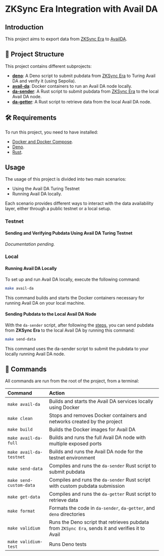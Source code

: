 # ZKSync Era Integration with Avail DA

## Introduction

This project aims to export data from [ZKSync Era](https://github.com/matter-labs/zksync-era) to [AvailDA](https://www.availproject.org/da).

## 🚀 Project Structure

This project contains different subprojects:

- **[deno](./deno/)**: A Deno script to submit pubdata from [ZKSync Era](https://github.com/matter-labs/zksync-era) to Turing Avail DA and verify it (using Sepolia).
- **[avail-da](./avail-da/)**: Docker containers to run an Avail DA node locally.
- **[da-sender](./da-sender/)**: A Rust script to submit pubdata from [ZKSync Era](https://github.com/matter-labs/zksync-era) to the local Avail DA node.
- **[da-getter](./da-getter/)**: A Rust script to retrieve data from the local Avail DA node.

## 🛠 Requirements

To run this project, you need to have installed:

- [Docker and Docker Compose](https://www.docker.com/products/docker-desktop).
- [Deno](https://deno.com).
- [Rust](https://www.rust-lang.org/tools/install).

## Usage

The usage of this project is divided into two main scenarios:

- Using the Avail DA Turing Testnet
- Running Avail DA locally.

Each scenario provides different ways to interact with the data availability layer, either through a public testnet or a local setup.

### Testnet

#### Sending and Verifying Pubdata Using Avail DA Turing Testnet

*Documentation pending.*

### Local
#### Running Avail DA Locally

To set up and run Avail DA locally, execute the following command:
```sh
make avail-da
```
This command builds and starts the Docker containers necessary for running Avail DA on your local machine.

#### Sending Pubdata to the Local Avail DA Node

With the `da-sender` script, after following the [steps](./da-sender/README.md), you can send pubdata from **ZKSync Era** to the local Avail DA by running this command:

```sh
make send-data
```
This command uses the da-sender script to submit the pubdata to your locally running Avail DA node.

## 🧞 Commands

All commands are run from the root of the project, from a terminal:

| Command              | Action                                                                      |
| :------------------- | :-------------------------------------------------------------------------- |
| `make avail-da`      | Builds and starts the Avail DA services locally using Docker                |
| `make clean`         | Stops and removes Docker containers and networks created by the project     |
| `make build`         | Builds the Docker images for Avail DA                                       |
| `make avail-da-full` | Builds and runs the full Avail DA node with multiple exposed ports          |
| `make avail-da-testnet` | Builds and runs the Avail DA node for the testnet environment               |
| `make send-data`     | Compiles and runs the `da-sender` Rust script to submit pubdata             |
| `make send-custom-data` | Compiles and runs the `da-sender` Rust script with custom pubdata submission |
| `make get-data`      | Compiles and runs the `da-getter` Rust script to retrieve data              |
| `make format`        | Formats the code in `da-sender`, `da-getter`, and `deno` directories        |
| `make validium`      | Runs the Deno script that retrieves pubdata from `ZKSync Era`, sends it and verifies it to Avail   |
| `make validium-test`        | Runs Deno tests |
